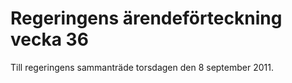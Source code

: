 # Regeringens ärendeförteckning vecka 36

Till regeringens sammanträde torsdagen den 8 september 2011.

